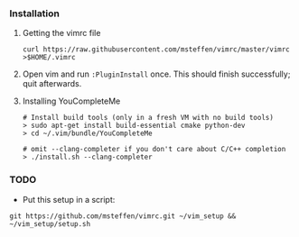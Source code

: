 ### Installation

1. Getting the vimrc file

    ```
    curl https://raw.githubusercontent.com/msteffen/vimrc/master/vimrc >$HOME/.vimrc
    ```

1. Open vim and run `:PluginInstall` once. This should finish successfully; quit afterwards.

1. Installing YouCompleteMe

    ```
    # Install build tools (only in a fresh VM with no build tools)
    > sudo apt-get install build-essential cmake python-dev
    > cd ~/.vim/bundle/YouCompleteMe

    # omit --clang-completer if you don't care about C/C++ completion
    > ./install.sh --clang-completer
    ```

### TODO
* Put this setup in a script:

```
git https://github.com/msteffen/vimrc.git ~/vim_setup && ~/vim_setup/setup.sh
```
